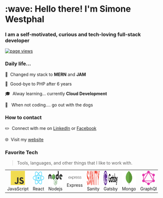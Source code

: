 <h1 align="left" id="swestphal-title">:wave: Hello there! I'm Simone Westphal</h1>
<h3 align="left">I am a self-motivated, curious and tech-loving full-stack developer</h3>

<p align="left">
  <a href="https://github.com/swestphal/swestphal">
    <img src="https://komarev.com/ghpvc/?username=swestphal" alt="page views" />
  </a>
</p>

<!--![GitHub Streak](https://github-readme-streak-stats.herokuapp.com/?user=swestphal&theme=cobalt)-->



<h3 align="left" id="swestphal-tech">Daily life...</h3>


:pushpin: &nbsp;Changed my stack to **MERN** and **JAM**

:elephant: &nbsp;Good-bye to PHP after 6 years

:mortar_board: &nbsp;Alway learning... currently **Cloud Development**

:dog: &nbsp; When not coding.... go out with the dogs

<h3 align="left" id="swestphal-tech">How to contact</h3>

:pencil2: &nbsp;Connect with me on [LinkedIn](https://www.linkedin.com/in/simonewestphal/) or [Facebook](https://www.facebook.com/SimWestphal/)

:globe_with_meridians: &nbsp;Visit my [website](https://swestphal.io/)


<h3 align="left" id="swestphal-tech">Favorite Tech</h3>

> Tools, languages, and other things that I like to work with.

<table>
  <tr>
    <td align="center" width="96">
      <a href="#swestphal-tech">
        <img src="./img/javascript-original.svg" width="48" height="48" alt="JavaScript" />
      </a>
      <br>JavaScript
    </td>
    <td align="center" width="96">
      <a href="#swestphal-tech" >
        <img src="./img/react-original.svg" width="48" height="48" alt="React" />
      </a>
      <br>React
    </td>
    <td align="center" width="96">
      <a href="#swestphal-tech">
        <img src="./img/node-original.svg" width="48" height="48" alt="Node" />
      </a>
      <br>Nodejs
    </td>
    <td align="center" width="96">
      <a href="#swestphal-tech">
        <img src="./img/express-original.svg" width="48" height="auto" alt="Express" />
      </a>
      <br>Express
    </td>
    <td align="center" width="96">
      <a href="#swestphal-tech">
        <img src="./img/sanity-original.svg" width="48" height="48" alt="Sanity" />
      </a>
      <br>Sanity
    </td>
    <td align="center" width="96">
      <a href="#swestphal-tech">
        <img src="./img/gatsby-original.svg" width="48" height="48" alt="Gatsby" />
      </a>
      <br>Gatsby
    </td>
    <td align="center" width="96">
      <a href="#swestphal-tech">
        <img src="./img/mongo-original.svg" width="48" height="48" alt="Mongo" />
      </a>
      <br>Mongo
    </td>
    <td align="center" width="96">
      <a href="#swestphal-tech">
        <img src="./img/graphql-original.svg" width="48" height="48" alt="GraphQl" />
      </a>
      <br>GraphQl
    </td>
    <td align="center" width="96">
      <a href="#swestphal-tech">
        <img src="./img/mysql-original.svg" width="48" height="48" alt="Sass" />
      </a>
      <br>MySQL
    </td>
  </tr>
</table>

<!-- links -->

[issues page]: https://github.com/swestphal/swestphal/issues "swestphal/issues"
[linkedIn]: https://www.linkedin.com/in/simonewestphal "Simone Westphal LinkedIn"
